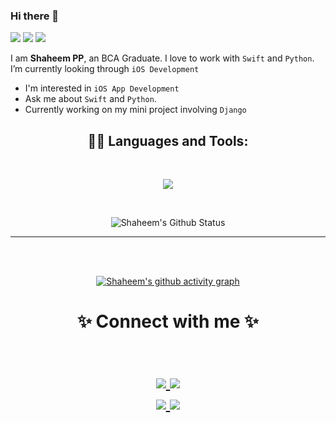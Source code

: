 ### Hi there 👋 

![](https://komarev.com/ghpvc/?username=shaheem-pp-11&color=010040&style=flat-square)
<img src='https://img.shields.io/badge/iOS%20App%20Development-UIKit-orange'>
<img src='https://img.shields.io/badge/Python-Django-brightgreen'>


I am **Shaheem PP**, an BCA Graduate. I love to work with `Swift` and `Python`. I’m currently looking through `iOS Development`

- I'm interested in `iOS App Development`
- Ask me about `Swift` and `Python`.
- Currently working on my mini project involving `Django`


<h2 align="center"> 👨‍💻 Languages and Tools:</h2>
<br />

<p align="center">
  <a href="https://skillicons.dev">
    <img src="https://skillicons.dev/icons?i=swift,python,django,vscode,html,css,bootstrap,javascript,jquery" />
  </a>
</p>

<br />
<div align = "center">

![Shaheem's Github Status](https://github-readme-stats.vercel.app/api?username=shaheem-pp&show_icons=true&title_color=3793c4&icon_color=ffbb00&text_color=ffffff&bg_color=000000)

<hr>
    
<br></br>

[![Shaheem's github activity graph](https://activity-graph.herokuapp.com/graph?username=shaheem-pp&theme=xcode)](https://github.com/shaheem-pp)


</div>    
<h1 align="center">    
✨ Connect with me ✨

<p align="center">
  <br/>
  <a href="https://www.linkedin.com/in/shaheem-pp/">
    <img src="https://img.shields.io/badge/LinkedIn-%230077B5.svg?&style=flat-square&logo=linkedin&logoColor=white">
  </a>
  
  <a href="mailto:shanofficial2000@gmail.com">
    <img src="https://img.shields.io/badge/gmail-%231DA1F2.svg?&style=flat-square&logo=gmail&logoColor=white">  
  </a>


  <br/>
 
  <a href="https://www.instagram.com/the.codeholic/">
    <img src="https://img.shields.io/badge/Instagram-%23E4405F.svg?&style=flat-square&logo=instagram&logoColor=white">
  </a>

  <a href="https://twitter.com/https://twitter.com/The_Codeholic">
    <img src="https://img.shields.io/badge/twitter-%230077D4.svg?&style=flat-square&logo=twitter&logoColor=white">
  </a>
</p>
</h1>
